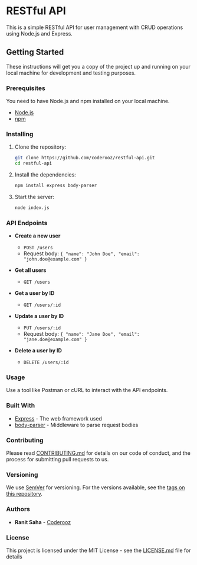 # RESTful API

This is a simple RESTful API for user management with CRUD operations using Node.js and Express.

## Getting Started

These instructions will get you a copy of the project up and running on your local machine for development and testing purposes.

### Prerequisites

You need to have Node.js and npm installed on your local machine.

- [Node.js](https://nodejs.org/)
- [npm](https://www.npmjs.com/)

### Installing

1. Clone the repository:
   ```bash
   git clone https://github.com/coderooz/restful-api.git
   cd restful-api
   ```

2. Install the dependencies:
   ```bash
   npm install express body-parser
   ```

3. Start the server:
   ```bash
   node index.js
   ```

### API Endpoints

- **Create a new user**
  - `POST /users`
  - Request body: `{ "name": "John Doe", "email": "john.doe@example.com" }`

- **Get all users**
  - `GET /users`

- **Get a user by ID**
  - `GET /users/:id`

- **Update a user by ID**
  - `PUT /users/:id`
  - Request body: `{ "name": "Jane Doe", "email": "jane.doe@example.com" }`

- **Delete a user by ID**
  - `DELETE /users/:id`

### Usage

Use a tool like Postman or cURL to interact with the API endpoints.

### Built With

- [Express](https://expressjs.com/) - The web framework used
- [body-parser](https://www.npmjs.com/package/body-parser) - Middleware to parse request bodies

### Contributing

Please read [CONTRIBUTING.md](CONTRIBUTING.md) for details on our code of conduct, and the process for submitting pull requests to us.

### Versioning

We use [SemVer](http://semver.org/) for versioning. For the versions available, see the [tags on this repository](https://github.com/your-username/restful-api/tags).

### Authors

- **Ranit Saha** - [Coderooz](https://github.com/coderooz)

### License

This project is licensed under the MIT License - see the [LICENSE.md](LICENSE.md) file for details

